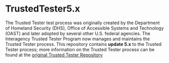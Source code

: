 # TrustedTester5.x
The Trusted Tester test process was originally created by the Department of Homeland Security (DHS), Office of Accessible Systems and Technology (OAST) and later adopted by several other U.S. federal agencies. The Interagency Trusted Tester Program now manages and maintains the Trusted Tester process. This repository contains **update 5.x** to the Trusted Tester process; more information on the Trusted Tester process can be found at the [original Trusted Tester Repository](https://github.com/Section508Coordinators/TrustedTester)
